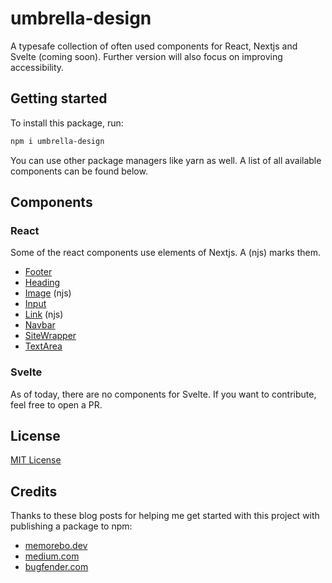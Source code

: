 # umbrella-design

A typesafe collection of often used components for React, Nextjs and Svelte (coming soon). Further version will also focus on improving accessibility.

## Getting started

To install this package, run:

```bash
npm i umbrella-design
```
You can use other package managers like yarn as well. A list of all available components can be found below.


## Components

### React
Some of the react components use elements of Nextjs. A (njs) marks them.

- [Footer](./src/Footer)
- [Heading](./src/Heading)
- [Image](./src/Image) (njs)
- [Input](./src/Input)
- [Link](./src/Link) (njs)
- [Navbar](./src/Navbar)
- [SiteWrapper](.//src/SiteWrapper/)
- [TextArea](./src/TextArea/)

### Svelte
As of today, there are no components for Svelte. If you want to contribute, feel free to open a PR.

## License

[MIT License](LICENSE)

## Credits
Thanks to these blog posts for helping me get started with this project with publishing a package to npm:
- [memorebo.dev](https://www.memorebo.dev/blog/creating-a-react-component-library-as-an-npm-package/)
- [medium.com](https://medium.com/@AidThompsin/how-to-npm-link-to-a-local-version-of-your-dependency-84e82126667a)
- [bugfender.com](https://bugfender.com/blog/how-to-create-an-npm-package/)